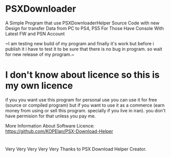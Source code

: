 # PSXDownloader
A Simple Program that use PSXDownloaderHelper Source Code with new Design for transfer Data from PC to PS4, PS5 For Those Have Console With Latest FW and PSN Account

~I am testing new build of my program and finally it's work but before i publish it i have to test it to be sure that there is no bug in program. so wait for new release of my program.~

# I don't know about licence so this is my own licence
if you you want use this program for personal use you can use it for free (source or compiled program) but if you want to use it as a commerce (earn money from using or sell this program. specially if you live in iran). you don't have permision for that unless you pay me.

More Information About Software Licence:
https://github.com/KOPElan/PSX-Download-Helper

# 
Very Very Very Very Very Thanks to PSX Download Helper Creator.
